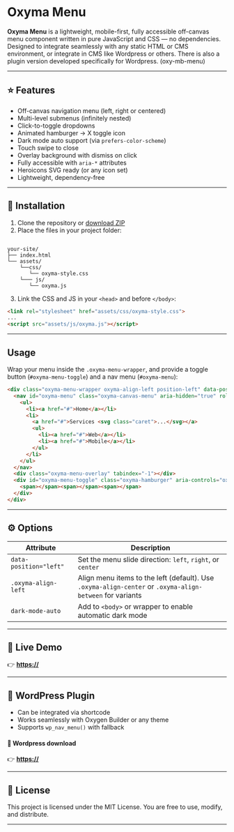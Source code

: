 
# Oxyma Menu

**Oxyma Menu** is a lightweight, mobile-first, fully accessible off-canvas menu component written in pure JavaScript and CSS — no dependencies. Designed to integrate seamlessly with any static HTML or CMS environment, or integrate in CMS like Wordpress or others. There is also a plugin version developed specifically for Wordpress. (oxy-mb-menu)

---

## :star: Features

- Off-canvas navigation menu (left, right or centered)
- Multi-level submenus (infinitely nested)
- Click-to-toggle dropdowns
- Animated hamburger → X toggle icon
- Dark mode auto support (via `prefers-color-scheme`)
- Touch swipe to close
- Overlay background with dismiss on click
- Fully accessible with `aria-*` attributes
- Heroicons SVG ready (or any icon set)
- Lightweight, dependency-free

---

## :wrench: Installation

1. Clone the repository or [download ZIP](https://github.com/mbrughi/oxyma-menu/archive/refs/heads/main.zip)
2. Place the files in your project folder:

```

your-site/
├── index.html
└── assets/
    └──css/
       └── oxyma-style.css
    └─── js/
       └── oxyma.js

````

3. Link the CSS and JS in your `<head>` and before `</body>`:

```html
<link rel="stylesheet" href="assets/css/oxyma-style.css">
...
<script src="assets/js/oxyma.js"></script>
````

---

## Usage

Wrap your menu inside the `.oxyma-menu-wrapper`, and provide a toggle button (`#oxyma-menu-toggle`) and a nav menu (`#oxyma-menu`):

```html
<div class="oxyma-menu-wrapper oxyma-align-left position-left" data-position="left">
  <nav id="oxyma-menu" class="oxyma-canvas-menu" aria-hidden="true" role="navigation">
    <ul>
      <li><a href="#">Home</a></li>
      <li>
        <a href="#">Services <svg class="caret">...</svg></a>
        <ul>
          <li><a href="#">Web</a></li>
          <li><a href="#">Mobile</a></li>
        </ul>
      </li>
    </ul>
  </nav>
  <div class="oxyma-menu-overlay" tabindex="-1"></div>
  <div id="oxyma-menu-toggle" class="oxyma-hamburger" aria-controls="oxyma-menu" aria-expanded="false" role="button" tabindex="0">
    <span></span><span></span><span></span>
  </div>
</div>
```

---

## :gear: Options

| Attribute              | Description                                                                                              |
| ---------------------- | -------------------------------------------------------------------------------------------------------- |
| `data-position="left"` | Set the menu slide direction: `left`, `right`, or `center`                                               |
| `.oxyma-align-left`    | Align menu items to the left (default). Use `.oxyma-align-center` or `.oxyma-align-between` for variants |
| `dark-mode-auto`       | Add to `<body>` or wrapper to enable automatic dark mode                                                 |

---

## :link: Live Demo

:point_right: **[https://](https://)**

---

## :electric_plug: WordPress Plugin

* Can be integrated via shortcode
* Works seamlessly with Oxygen Builder or any theme
* Supports `wp_nav_menu()` with fallback

#### :link: Wordpress download

:point_right: **[https://](https://)**

---


## :page_facing_up: License

This project is licensed under the MIT License. You are free to use, modify, and distribute.

---


